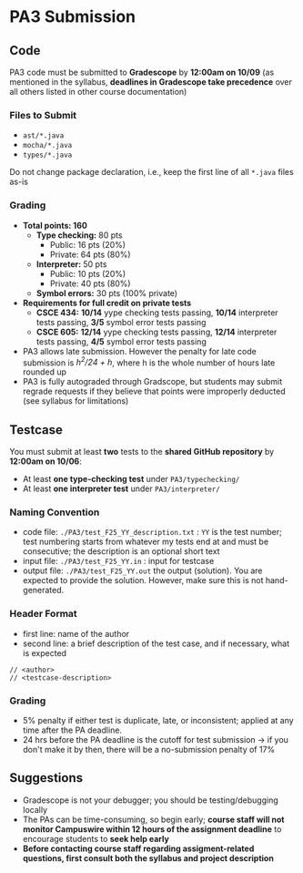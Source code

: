 # PA3 Submission

## Code

PA3 code must be submitted to **Gradescope** by  **12:00am on 10/09** (as mentioned in the syllabus, **deadlines in Gradescope take precedence** over all others listed in other course documentation)

### Files to Submit

* `ast/*.java`
* `mocha/*.java`
* `types/*.java`

Do not change package declaration, i.e., keep the first line of all `*.java` files as-is

### Grading

* **Total points: 160**
  * **Type checking:** 80 pts
    * Public: 16 pts (20%)
    * Private: 64 pts (80%)
  * **Interpreter:** 50 pts
    * Public: 10 pts (20%)
    * Private: 40 pts (80%)
  * **Symbol errors:** 30 pts (100% private)
* **Requirements for full credit on private tests**
  * **CSCE 434:** **10/14** yype checking tests passing, **10/14** interpreter tests passing, **3/5** symbol error tests passing
  * **CSCE 605:** **12/14** yype checking tests passing, **12/14** interpreter tests passing, **4/5** symbol error tests passing
* PA3 allows late submission. However the penalty for late code submission is *h<sup>2</sup>/24 + h*, where h is the whole number of hours late rounded up
* PA3 is fully autograded through Gradscope, but students may submit regrade requests if they believe that points were improperly deducted (see syllabus for limitations)


## Testcase

You must submit at least **two** tests to the **shared GitHub repository** by **12:00am on 10/06**:

* At least **one type-checking test** under `PA3/typechecking/`
* At least **one interpreter test** under `PA3/interpreter/`

### Naming Convention

* code file: `./PA3/test_F25_YY_description.txt` : `YY` is the test number; test numbering starts from whatever my tests end at and must be consecutive; the description is an optional short text
* input file: `./PA3/test_F25_YY.in` : input for testcase
* output file: `./PA3/test_F25_YY.out` the output (solution). You are expected to provide the solution. However, make sure this is not hand-generated.

### Header Format

* first line: name of the author
* second line: a brief description of the test case, and if necessary, what is expected

```
// <author>
// <testcase-description>
```

### Grading

* 5% penalty if either test is duplicate, late, or inconsistent; applied at any time after the PA deadline.
* 24 hrs before the PA deadline is the cutoff for test submission -> if you don't make it by then, there will be a no-submission penalty of 17%

## Suggestions

* Gradescope is not your debugger; you should be testing/debugging locally
* The PAs can be time-consuming, so begin early; **course staff will not monitor Campuswire within 12 hours of the assignment deadline** to encourage students to **seek help early**
* **Before contacting course staff regarding assigment-related questions, first consult both the syllabus and project description**